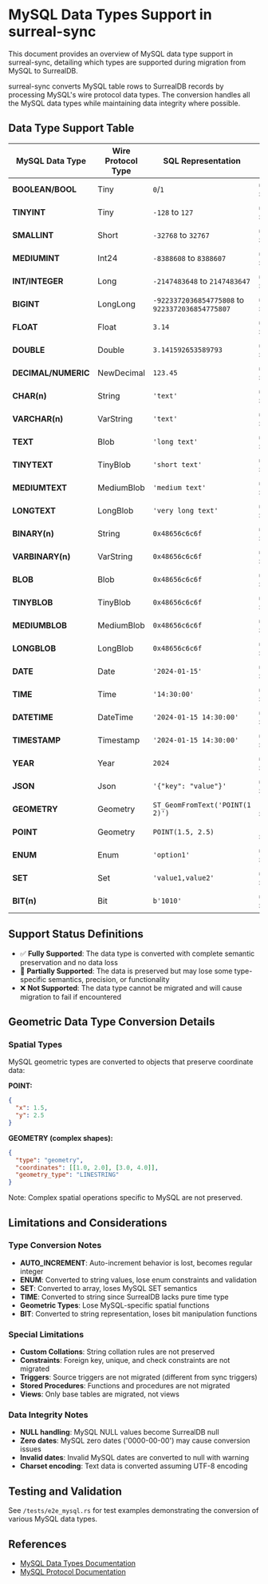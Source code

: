 # MySQL Data Types Support in surreal-sync

This document provides an overview of MySQL data type support in surreal-sync, detailing which types are supported during migration from MySQL to SurrealDB.

surreal-sync converts MySQL table rows to SurrealDB records by processing MySQL's wire protocol data types. The conversion handles all the MySQL data types while maintaining data integrity where possible.

## Data Type Support Table

|   MySQL Data Type   | Wire Protocol Type |               SQL Representation                |      Support Status       | SurrealDB Mapping |                     Notes                      |
| ------------------- | ------------------ | ----------------------------------------------- | ------------------------- | ----------------- | ---------------------------------------------- |
| **BOOLEAN/BOOL**    | Tiny               | `0`/`1`                                         | ✅ **Fully Supported**     | `bool`            | 0=false, 1=true conversion                     |
| **TINYINT**         | Tiny               | `-128` to `127`                                 | ✅ **Fully Supported**     | `int`             | Converted to 64-bit integer                    |
| **SMALLINT**        | Short              | `-32768` to `32767`                             | ✅ **Fully Supported**     | `int`             | Converted to 64-bit integer                    |
| **MEDIUMINT**       | Int24              | `-8388608` to `8388607`                         | ✅ **Fully Supported**     | `int`             | Converted to 64-bit integer                    |
| **INT/INTEGER**     | Long               | `-2147483648` to `2147483647`                   | ✅ **Fully Supported**     | `int`             | Converted to 64-bit integer                    |
| **BIGINT**          | LongLong           | `-9223372036854775808` to `9223372036854775807` | ✅ **Fully Supported**     | `int`             | Direct conversion                              |
| **FLOAT**           | Float              | `3.14`                                          | ✅ **Fully Supported**     | `float` (f64)     | Converted to double precision                  |
| **DOUBLE**          | Double             | `3.141592653589793`                             | ✅ **Fully Supported**     | `float` (f64)     | Direct conversion                              |
| **DECIMAL/NUMERIC** | NewDecimal         | `123.45`                                        | ✅ **Fully Supported**     | `number`          | Converted to SurrealDB Number with precision   |
| **CHAR(n)**         | String             | `'text'`                                        | ✅ **Fully Supported**     | `string`          | Fixed-length, padding removed                  |
| **VARCHAR(n)**      | VarString          | `'text'`                                        | ✅ **Fully Supported**     | `string`          | Variable-length string                         |
| **TEXT**            | Blob               | `'long text'`                                   | ✅ **Fully Supported**     | `string`          | Text blob as string                            |
| **TINYTEXT**        | TinyBlob           | `'short text'`                                  | ✅ **Fully Supported**     | `string`          | Small text as string                           |
| **MEDIUMTEXT**      | MediumBlob         | `'medium text'`                                 | ✅ **Fully Supported**     | `string`          | Medium text as string                          |
| **LONGTEXT**        | LongBlob           | `'very long text'`                              | ✅ **Fully Supported**     | `string`          | Large text as string                           |
| **BINARY(n)**       | String             | `0x48656c6c6f`                                  | ✅ **Fully Supported**     | `bytes`           | Fixed-length binary data                       |
| **VARBINARY(n)**    | VarString          | `0x48656c6c6f`                                  | ✅ **Fully Supported**     | `bytes`           | Variable-length binary data                    |
| **BLOB**            | Blob               | `0x48656c6c6f`                                  | ✅ **Fully Supported**     | `bytes`           | Binary large object                            |
| **TINYBLOB**        | TinyBlob           | `0x48656c6c6f`                                  | ✅ **Fully Supported**     | `bytes`           | Small binary data                              |
| **MEDIUMBLOB**      | MediumBlob         | `0x48656c6c6f`                                  | ✅ **Fully Supported**     | `bytes`           | Medium binary data                             |
| **LONGBLOB**        | LongBlob           | `0x48656c6c6f`                                  | ✅ **Fully Supported**     | `bytes`           | Large binary data                              |
| **DATE**            | Date               | `'2024-01-15'`                                  | ✅ **Fully Supported**     | `datetime`        | Converted to datetime at midnight UTC          |
| **TIME**            | Time               | `'14:30:00'`                                    | ✅ **Fully Supported**     | `string`          | Time format as string (HH:MM:SS.microseconds)  |
| **DATETIME**        | DateTime           | `'2024-01-15 14:30:00'`                         | ✅ **Fully Supported**     | `datetime`        | Converted to UTC datetime                      |
| **TIMESTAMP**       | Timestamp          | `'2024-01-15 14:30:00'`                         | ✅ **Fully Supported**     | `datetime`        | Timezone-aware, converted to UTC               |
| **YEAR**            | Year               | `2024`                                          | ✅ **Fully Supported**     | `int`             | Year as integer                                |
| **JSON**            | Json               | `'{"key": "value"}'`                            | ✅ **Fully Supported**     | `object`          | Parsed and converted recursively               |
| **GEOMETRY**        | Geometry           | `ST_GeomFromText('POINT(1 2)')`                 | 🔶 **Partially Supported** | `object`          | Converted to geometric object with coordinates |
| **POINT**           | Geometry           | `POINT(1.5, 2.5)`                               | 🔶 **Partially Supported** | `object`          | Converted to `{"x": 1.5, "y": 2.5}` object     |
| **ENUM**            | Enum               | `'option1'`                                     | ✅ **Fully Supported**     | `string`          | Enum value as string, constraints lost         |
| **SET**             | Set                | `'value1,value2'`                               | ✅ **Fully Supported**     | `array`           | Converted to array of strings                  |
| **BIT(n)**          | Bit                | `b'1010'`                                       | ✅ **Fully Supported**     | `string`          | Bit string as binary string representation     |

## Support Status Definitions

- ✅ **Fully Supported**: The data type is converted with complete semantic preservation and no data loss
- 🔶 **Partially Supported**: The data is preserved but may lose some type-specific semantics, precision, or functionality
- ❌ **Not Supported**: The data type cannot be migrated and will cause migration to fail if encountered

## Geometric Data Type Conversion Details

### Spatial Types

MySQL geometric types are converted to objects that preserve coordinate data:

**POINT:**
```json
{
  "x": 1.5,
  "y": 2.5
}
```

**GEOMETRY (complex shapes):**
```json
{
  "type": "geometry",
  "coordinates": [[1.0, 2.0], [3.0, 4.0]],
  "geometry_type": "LINESTRING"
}
```

Note: Complex spatial operations specific to MySQL are not preserved.

## Limitations and Considerations

### Type Conversion Notes

- **AUTO_INCREMENT**: Auto-increment behavior is lost, becomes regular integer
- **ENUM**: Converted to string values, lose enum constraints and validation
- **SET**: Converted to array, loses MySQL SET semantics
- **TIME**: Converted to string since SurrealDB lacks pure time type
- **Geometric Types**: Lose MySQL-specific spatial functions
- **BIT**: Converted to string representation, loses bit manipulation functions

### Special Limitations

- **Custom Collations**: String collation rules are not preserved
- **Constraints**: Foreign key, unique, and check constraints are not migrated
- **Triggers**: Source triggers are not migrated (different from sync triggers)
- **Stored Procedures**: Functions and procedures are not migrated
- **Views**: Only base tables are migrated, not views

### Data Integrity Notes

- **NULL handling**: MySQL NULL values become SurrealDB null
- **Zero dates**: MySQL zero dates ('0000-00-00') may cause conversion issues
- **Invalid dates**: Invalid MySQL dates are converted to null with warning
- **Charset encoding**: Text data is converted assuming UTF-8 encoding

## Testing and Validation

See `/tests/e2e_mysql.rs` for test examples demonstrating the conversion of various MySQL data types.

## References

- [MySQL Data Types Documentation](https://dev.mysql.com/doc/refman/8.0/en/data-types.html)
- [MySQL Protocol Documentation](https://dev.mysql.com/doc/dev/mysql-server/latest/PAGE_PROTOCOL.html)
